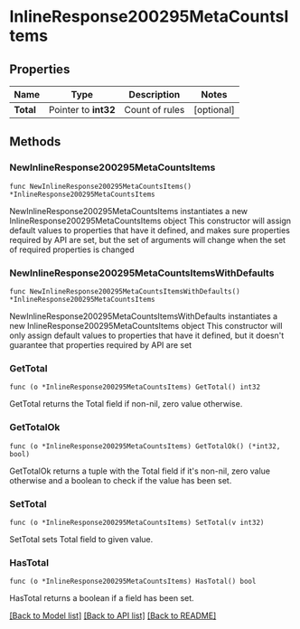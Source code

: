 # InlineResponse200295MetaCountsItems

## Properties

Name | Type | Description | Notes
------------ | ------------- | ------------- | -------------
**Total** | Pointer to **int32** | Count of rules | [optional] 

## Methods

### NewInlineResponse200295MetaCountsItems

`func NewInlineResponse200295MetaCountsItems() *InlineResponse200295MetaCountsItems`

NewInlineResponse200295MetaCountsItems instantiates a new InlineResponse200295MetaCountsItems object
This constructor will assign default values to properties that have it defined,
and makes sure properties required by API are set, but the set of arguments
will change when the set of required properties is changed

### NewInlineResponse200295MetaCountsItemsWithDefaults

`func NewInlineResponse200295MetaCountsItemsWithDefaults() *InlineResponse200295MetaCountsItems`

NewInlineResponse200295MetaCountsItemsWithDefaults instantiates a new InlineResponse200295MetaCountsItems object
This constructor will only assign default values to properties that have it defined,
but it doesn't guarantee that properties required by API are set

### GetTotal

`func (o *InlineResponse200295MetaCountsItems) GetTotal() int32`

GetTotal returns the Total field if non-nil, zero value otherwise.

### GetTotalOk

`func (o *InlineResponse200295MetaCountsItems) GetTotalOk() (*int32, bool)`

GetTotalOk returns a tuple with the Total field if it's non-nil, zero value otherwise
and a boolean to check if the value has been set.

### SetTotal

`func (o *InlineResponse200295MetaCountsItems) SetTotal(v int32)`

SetTotal sets Total field to given value.

### HasTotal

`func (o *InlineResponse200295MetaCountsItems) HasTotal() bool`

HasTotal returns a boolean if a field has been set.


[[Back to Model list]](../README.md#documentation-for-models) [[Back to API list]](../README.md#documentation-for-api-endpoints) [[Back to README]](../README.md)


